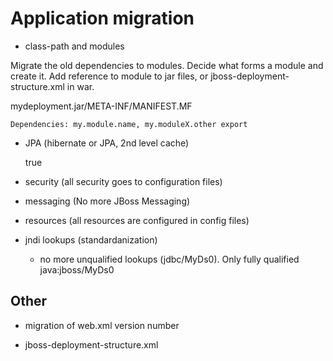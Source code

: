 Application migration
================================================

* class-path and modules

Migrate the old dependencies to modules. Decide what forms a module and create it. Add reference to module to jar files,
or jboss-deployment-structure.xml in war.

mydeployment.jar/META-INF/MANIFEST.MF

	Dependencies: my.module.name, my.moduleX.other export


* JPA (hibernate or JPA, 2nd level cache)
	
	 <property name="hibernate.cache.use_second_level_cache">true</property>

* security  (all security goes to configuration files)

* messaging (No more JBoss Messaging)

* resources (all resources are configured in config files)

* jndi lookups (standardanization)

	* no more unqualified lookups (jdbc/MyDs0). Only fully qualified java:jboss/MyDs0

Other
----------------------
* migration of web.xml version number

* jboss-deployment-structure.xml
